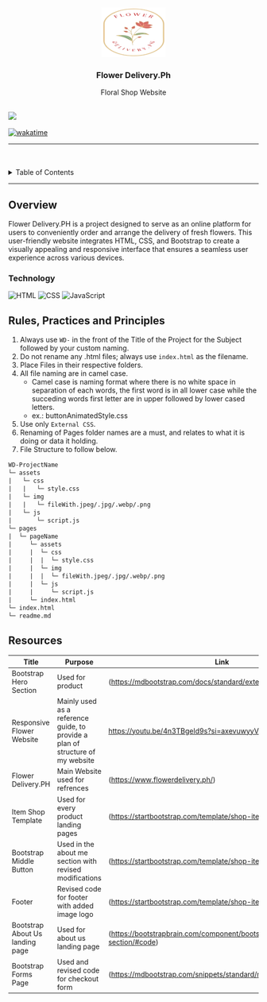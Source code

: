 <a name="readme-top">

<br/>

<br />
<div align="center">
  <a href="https://github.com/zyx-0314/">
  <!-- TODO: If you want to add logo or banner you can add it here -->
    <img src="./assets/img/Heading-removebg-preview.webp" alt="Flower Delivery.PH" width="130" height="100">
  </a>
<!-- TODO: Change Title to the name of the title of your Project -->
  <h3 align="center">Flower Delivery.Ph</h3>
</div>
<!-- TODO: Make a short description -->
<div align="center">
  Floral Shop Website
</div>

<br />

<!-- TODO: Change the zyx-0314 into your github username  -->
<!-- TODO: Change the WD-Template-Project into the same name of your folder -->
![](https://visit-counter.vercel.app/counter.png?page=zyx-0314/WD-FINALS-SALVADOR-FLORAL-COMPANY)

[![wakatime](https://wakatime.com/badge/user/018dd99a-4985-4f98-8216-6ca6fe2ce0f8/project/63501637-9a31-42f0-960d-4d0ab47977f8.svg)]([https://wakatime.com/badge/user/018dd99a-4985-4f98-8216-6ca6fe2ce0f8/project/63501637-9a31-42f0-960d-4d0ab47977f8](https://wakatime.com/@09d4efe9-222d-4c0d-a5d1-999f614e91ef/projects/cgbzmbblhh?start=2024-11-22&end=2024-11-28))

---

<br />
<br />

<!-- TODO: If you want to add more layers for your readme -->
<details>
  <summary>Table of Contents</summary>
  <ol>
    <li>
      <a href="#home">Home</a>
      <ol>
        <li>
          <a href="#about">About</a>
        </li>
        <li>
          <a href="#products">Products</a>
        </li>
      </ol>
    </li>
    <li>
      <a href="#Contacts">Contacts</a>
    </li>
    <li>
        <a href="#form">Form</a>
    </li>
  </ol>
</details>

---

## Overview
Flower Delivery.PH is a project designed to serve as an online platform for users to conveniently order and arrange the delivery of fresh flowers. This user-friendly website integrates HTML, CSS, and Bootstrap to create a visually appealing and responsive interface that ensures a seamless user experience across various devices.

### Technology
<!-- TODO: List of Technology Used -->
![HTML](https://img.shields.io/badge/HTML-E34F26?style=for-the-badge&logo=html5&logoColor=white)
![CSS](https://img.shields.io/badge/CSS-1572B6?style=for-the-badge&logo=css3&logoColor=white)
![JavaScript](https://img.shields.io/badge/JavaScript-F7DF1E?style=for-the-badge&logo=javascript&logoColor=white)

## Rules, Practices and Principles
1. Always use `WD-` in the front of the Title of the Project for the Subject followed by your custom naming.
2. Do not rename any .html files; always use `index.html` as the filename.
3. Place Files in their respective folders.
4. All file naming are in camel case.
   - Camel case is naming format where there is no white space in separation of each words, the first word is in all lower case while the succeding words first letter are in upper followed by lower cased letters.
   - ex.: buttonAnimatedStyle.css
5. Use only `External CSS`.
6. Renaming of Pages folder names are a must, and relates to what it is doing or data it holding.
7. File Structure to follow below.

```
WD-ProjectName
└─ assets
|   └─ css
|   |   └─ style.css
|   └─ img
|   |   └─ fileWith.jpeg/.jpg/.webp/.png
|   └─ js
|       └─ script.js
└─ pages
|  └─ pageName
|     └─ assets
|     |  └─ css
|     |  |  └─ style.css
|     |  └─ img
|     |  |  └─ fileWith.jpeg/.jpg/.webp/.png
|     |  └─ js
|     |     └─ script.js
|     └─ index.html
└─ index.html
└─ readme.md
```

## Resources

<!-- TODO: Add References -->
| Title | Purpose | Link |
|-|-|-|
| Bootstrap Hero Section | Used for product | (https://mdbootstrap.com/docs/standard/extended/hero/) |
| Responsive Flower Website | Mainly used as a reference guide, to provide a plan of structure of my website | https://youtu.be/4n3TBgeld9s?si=axevuwyyVaOUOC_R |
| Flower Delivery.PH | Main Website used for refrences | (https://www.flowerdelivery.ph/) |
| Item Shop Template | Used for every product landing pages |(https://startbootstrap.com/template/shop-item) |
| Bootstrap Middle Button | Used in the about me section with revised modifications |(https://startbootstrap.com/template/shop-item) |
| Footer | Revised code for footer with added image logo |(https://startbootstrap.com/template/shop-item) |
| Bootstrap About Us landing page | Used for about us landing page |(https://bootstrapbrain.com/component/bootstrap-about-us-page-section/#code) |
| Bootstrap Forms Page | Used and revised code for checkout form |(https://mdbootstrap.com/snippets/standard/mdbootstrap/4809952) |
